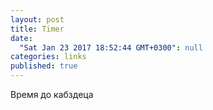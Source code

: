 ```yaml
---
layout: post
title: Timer
date: 
  "Sat Jan 23 2017 18:52:44 GMT+0300": null
categories: links
published: true
---
```


Время до кабздеца

<script src="http://megatimer.ru/s/05d9f222755ccced712df5d1f375c13a.js"></script>


